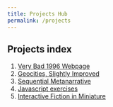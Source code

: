```yaml
---
title: Projects Hub
permalink: /projects
---
```


## Projects index

1. [Very Bad 1996 Webpage](/artofweb-21/projects/1-geocities)
2. [Geocities, Slightly Improved](/artofweb-21/projects/1p5-geocities-2)
3. [Sequential Metanarrative](/artofweb-21/projects/2-metanarrative)
4. [Javascript exercises](/artofweb-21/projects/3-js-exercises)
5. [Interactive Fiction in Miniature](/artofweb-21/projects/4-if-mini)

<!-- 5. [Array exercises](./5-arrays) -->
<!-- 6. [Uncreative Writing](./6-generative) -->
<!-- 7. [Final Project](./7-final) -->